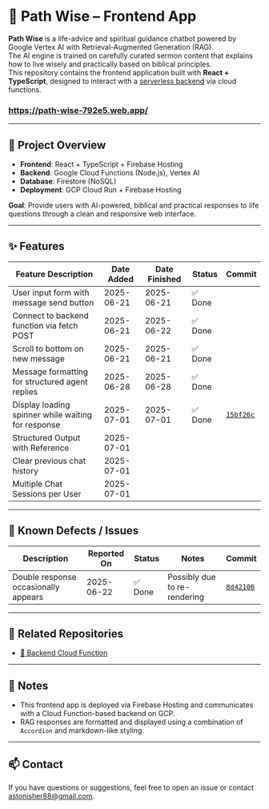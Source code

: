 # 🧭 Path Wise – Frontend App

**Path Wise** is a life-advice and spiritual guidance chatbot powered by Google Vertex AI with Retrieval-Augmented Generation (RAG).  
The AI engine is trained on carefully curated sermon content that explains how to live wisely and practically based on biblical principles.  
This repository contains the frontend application built with **React + TypeScript**, designed to interact with a [serverless backend](https://github.com/2ndPrince/path-wise-functions) via cloud functions.

### https://path-wise-792e5.web.app/

---

## 📘 Project Overview

- **Frontend**: React + TypeScript + Firebase Hosting
- **Backend**: Google Cloud Functions (Node.js), Vertex AI
- **Database**: Firestore (NoSQL)
- **Deployment**: GCP Cloud Run + Firebase Hosting

**Goal**: Provide users with AI-powered, biblical and practical responses to life questions through a clean and responsive web interface.

---

## ✨ Features

| Feature Description                              | Date Added | Date Finished | Status     | Commit |
|--------------------------------------------------|------------|----------------|------------|--------|
| User input form with message send button         | 2025-06-21 | 2025-06-21     | ✅ Done     | |
| Connect to backend function via fetch POST       | 2025-06-21 | 2025-06-22     | ✅ Done     | |
| Scroll to bottom on new message                  | 2025-06-21 | 2025-06-21     | ✅ Done     | |
| Message formatting for structured agent replies  | 2025-06-28 | 2025-06-28     | ✅ Done     | |
| Display loading spinner while waiting for response| 2025-07-01 | 2025-07-01     | ✅ Done     | [`15bf26c`](https://github.com/2ndPrince/path-wise/commit/15bf26cf581b07801b95d135de971722341193f0) |
| Structured Output with Reference | 2025-07-01 | | | | |
| Clear previous chat history | 2025-07-01 | | | | |
| Multiple Chat Sessions per User | 2025-07-01 | | | | |

---

## 🐛 Known Defects / Issues

| Description                                       | Reported On | Status        | Notes                          | Commit |
|--------------------------------------------------|-------------|----------------|--------------------------------|--------|
| Double response occasionally appears             | 2025-06-22  | ✅ Done        | Possibly due to re-rendering  | [`8d42106`](https://github.com/2ndPrince/path-wise/commit/8d42106af6a16215090a860f6551236554edf3e4)

---

## 🧩 Related Repositories

- [🔗 Backend Cloud Function](https://github.com/2ndPrince/path-wise-functions)

---

## 📌 Notes

- This frontend app is deployed via Firebase Hosting and communicates with a Cloud Function-based backend on GCP.
- RAG responses are formatted and displayed using a combination of `Accordion` and markdown-like styling.

---

## 📫 Contact

If you have questions or suggestions, feel free to open an issue or contact [astonisher88@gmail.com](mailto:astonisher88@gmail.com).
